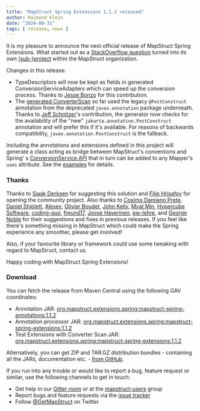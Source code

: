 ```yaml
---
title: "MapStruct Spring Extensions 1.1.2 released"
author: Raimund Klein
date: "2024-08-31"
tags: [ release, news ]
---
```


It is my pleasure to announce the next official release of MapStruct Spring Extensions.
What started out as a [StackOverflow question](https://stackoverflow.com/q/58081224/3361467) turned into its
own [(sub-)project](https://github.com/mapstruct/mapstruct-spring-extensions) within the MapStruct organization.

Changes in this release:

- TypeDescriptors will now be kept as fields in generated ConversionServiceAdapters which can speed up the conversion
  process. Thanks to [Jesse Bonzo](https://github.com/jbonzohln) for this contribution.
- The [generated ConverterScan](https://mapstruct.org/documentation/spring-extensions/reference/html/#generateConverterScan)
so far used the legacy `@PostConstruct` annotation from the deprecated `javax.annotation` package underneath. Thanks
to [Jeff Schnitzer](https://github.com/stickfigure)'s contribution, the generator now checks for the availability of
the "new" `jakarta.annotation.PostConstruct` annotation and will prefer this if it's available. For reasons of backwards
compatibility, `javax.annotation.PostConstruct` is the fallback.

Including the annotations and extensions defined in this project will generate a class acting as bridge between
MapStruct's conventions and Spring'
s [ConversionService API](https://docs.spring.io/spring-framework/docs/current/reference/html/core.html#core-convert-ConversionService-API)
that in turn can be added to any Mapper's `uses` attribute. See
the [examples](https://github.com/mapstruct/mapstruct-spring-extensions/tree/master/examples) for details.

<!--more-->

### Thanks

Thanks to [Sjaak Derksen](https://github.com/sjaakd) for suggesting this solution
and [Filip Hrisafov](https://github.com/filiphr) for opening the community project.
Also thanks
to [Cosimo Damiano Prete](https://github.com/cdprete), [Daniel Shiplett](https://github.com/danielshiplett), [Alexey](https://github.com/PRIESt512), [Olivier Boudet](https://github.com/olivierboudet), [John Kelly](https://github.com/postalservice14), [Myat Min](https://github.com/myatmin), [Hypercube Software](https://github.com/hypercube-software), [coding-guo](https://github.com/coding-guo), [freund17](https://github.com/freund17), [Joose Haverinen](https://github.com/joosehav), [pw-lehre](https://github.com/pw-lehre),
and [George Noble](https://github.com/giorgioscia) for their suggestions and fixes in previous releases.
If you feel like there's something missing in MapStruct which could make the Spring experience any smoother, please get
involved!

Also, if your favourite library or framework could use some tweaking with regard to MapStruct, contact us.

Happy coding with MapStruct Spring Extensions!

### Download

You can fetch the release from Maven Central using the following GAV coordinates:

* Annotation
  JAR: [org.mapstruct.extensions.spring:mapstruct-spring-annotations:1.1.2](http://search.maven.org/#artifactdetails|org.mapstruct.extensions.spring|mapstruct-spring-annotations|1.1.2|jar)
* Annotation processor
  JAR: [org.mapstruct.extensions.spring:mapstruct-spring-extensions:1.1.2](http://search.maven.org/#artifactdetails|org.mapstruct.extensions.spring|mapstruct-spring-extensions|1.1.2|jar)
* Test Extensions with Converter Scan
  JAR: [org.mapstruct.extensions.spring:mapstruct-spring-extensions:1.1.2](http://search.maven.org/#artifactdetails|org.mapstruct.extensions.spring|mapstruct-spring-test-extensions|1.1.2|jar)

Alternatively, you can get ZIP and TAR.GZ distribution bundles - containing all the JARs, documentation
etc. - [from GitHub](https://github.com/mapstruct/mapstruct-spring-extensions/releases/tag/v1.1.2).

If you run into any trouble or would like to report a bug, feature request or similar, use the following channels to get
in touch:

* Get help in our [Gitter room](https://gitter.im/mapstruct/mapstruct-users) or at
  the [mapstruct-users](https://groups.google.com/forum/?fromgroups#!forum/mapstruct-users) group
* Report bugs and feature requests via
  the [issue tracker](https://github.com/mapstruct/mapstruct-spring-extensions/issues)
* Follow [@GetMapStruct](https://twitter.com/GetMapStruct) on Twitter
